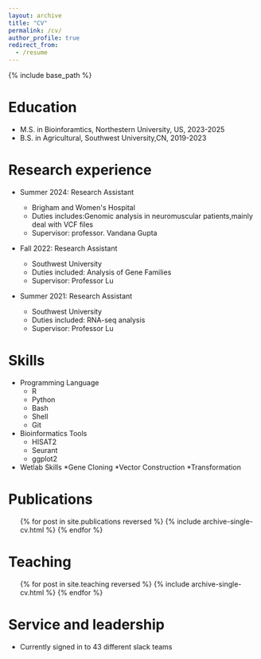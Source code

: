 ```yaml
---
layout: archive
title: "CV"
permalink: /cv/
author_profile: true
redirect_from:
  - /resume
---
```


{% include base_path %}

Education
======
* M.S. in Bioinforamtics, Northestern University, US, 2023-2025
* B.S. in Agricultural, Southwest University,CN, 2019-2023

Research experience
======
* Summer 2024: Research Assistant
  * Brigham and Women's Hospital
  * Duties includes:Genomic analysis in neuromuscular patients,mainly deal with VCF files
  * Supervisor: professor. Vandana Gupta

* Fall 2022: Research Assistant
  * Southwest University
  * Duties included: Analysis of Gene Families
  * Supervisor: Professor Lu

* Summer 2021: Research Assistant
  * Southwest University
  * Duties included: RNA-seq analysis
  * Supervisor: Professor Lu
  
Skills
======
* Programming Language
  * R
  * Python
  * Bash
  * Shell
  * Git
* Bioinformatics Tools
  * HISAT2
  * Seurant
  * ggplot2
* Wetlab Skills
  *Gene Cloning
  *Vector Construction
  *Transformation

Publications
======
  <ul>{% for post in site.publications reversed %}
    {% include archive-single-cv.html %}
  {% endfor %}</ul>
  
  
Teaching
======
  <ul>{% for post in site.teaching reversed %}
    {% include archive-single-cv.html %}
  {% endfor %}</ul>
  
Service and leadership
======
* Currently signed in to 43 different slack teams
